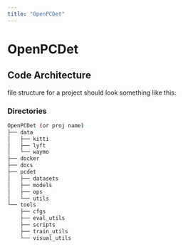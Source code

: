 ```yaml
---
title: "OpenPCDet"
---
```

# OpenPCDet 

## Code Architecture 
file structure for a project should look something like this:

### Directories
```bash
OpenPCDet (or proj name)
├── data 
│   ├── kitti
│   ├── lyft
│   └── waymo
├── docker
├── docs
├── pcdet
│   ├── datasets
│   ├── models
│   ├── ops
│   └── utils
└── tools
    ├── cfgs
    ├── eval_utils
    ├── scripts
    ├── train_utils
    └── visual_utils
```



